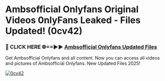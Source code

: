 # Ambsofficial Onlyfans Original Videos 0nlyFans Leaked - Files Updated! (0cv42)

<h3>🔴 CLICK HERE 🌐==►► <a href="https://tinyurl.com/2wckxsce" rel="nofollow">Ambsofficial Onlyfans Updated Files</a></h3>

Get Ambsofficial Onlyfans and all content. Now you can access all videos and pictures of Ambsofficial Onlyfans. New Updated Files 2025!

[![0cv42](https://i.imgur.com/AFduVYN.gif)](https://tinyurl.com/2wckxsce)
